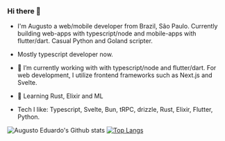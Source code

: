 ### Hi there 👋

- I'm Augusto a web/mobile developer from Brazil, São Paulo. Currently building web-apps with typescript/node and mobile-apps with flutter/dart. Casual Python and Goland scripter.

- Mostly typescript developer now.

- 🔭 I’m currently working with with typescript/node and flutter/dart. For web development, I utilize frontend frameworks such as Next.js and Svelte.
- 🌱 Learning Rust, Elixir and ML
- Tech I like: Typescript, Svelte, Bun, tRPC, drizzle, Rust, Elixir, Flutter, Python.


![Augusto Eduardo's Github stats](https://github-readme-stats-git-master-augustoedt123.vercel.app/api?username=augustoedt&theme=monokai&show_icons=true&count_private=true&hide=prs,issues,contribs)
[![Top Langs](https://github-readme-stats-git-master-augustoedt123.vercel.app/api/top-langs/?username=augustoedt&theme=github_dark&hide_border=true&layout=compact)](https://github.com/pachacamac)

<!--
**augustoedt123/augustoedt123** is a ✨ _special_ ✨ repository because its `README.md` (this file) appears on your GitHub profile.

Here are some ideas to get you started:

- 🔭 I’m currently working on ...
- 🌱 I’m currently learning ...
- 👯 I’m looking to collaborate on ...
- 🤔 I’m looking for help with ...
- 💬 Ask me about ...
- 📫 How to reach me: ...
- 😄 Pronouns: ...
- ⚡ Fun fact: ...
-->
